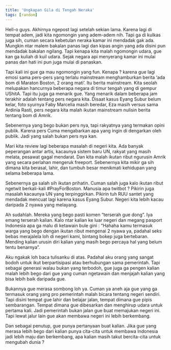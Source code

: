 ```yaml
---
title: 'Ungkapan Gila di Tengah Neraka'
tags: [random]
---
```

Hell-o guys. Akhirnya ngepost lagi setelah sekian lama. Karena lagi di tempat adem, jadi kita ngomongin yang adem-adem nih. Tapi ga di kulkas juga sih, cuman secara kebetulan neraka kamar ini mendadak gak ada. Mungkin ntar malem bakalan panas lagi dan kipas angin yang ada disini pun mendadak bakalan ngilang. Tapi kenapa kita malah ngomongin udara, gue kan ga kuliah di kuil udara. Sejak negara api menyerang kamar ini mulai panas dan hati ini pun juga mulai di panaskan.

<!--more-->

Tapi kali ini gue ga mau ngomongin yang fun. Kenapa ? karena gue lagi emosi sama pers-pers yang terlalu mainstream menghamburkan berita ‘ada bom di Maraton Boston, 2 orang mati’. Itu berita mainstream. Kita seolah melupakan hancurnya beberapa negara di timur tengah yang di gempur UShitA. Tapi itu juga ga menarik gue. Yang menarik dalam beberapa jam terakhir adalah tentang pers negara kita. Disaat kasus Eyang Subur belum kelar, foto syurnya Faby Marcelia masih beredar, Eza masih versus sama Ardinia Rasti, pers negara kita malah ikutan mainstream nulisin berita tentang bom di Amrik.

Sebenernya yang bego bukan pers nya, tapi rakyatnya yang termakan opini publik. Karena pers Cuma mengabarkan apa yang ingin di dengarkan oleh publik. Jadi yang salah bukan pers nya kan.

Mari kita review lagi beberapa masalah di negeri kita. Ada banyak peperangan antar artis, kacaunya sistem baru UN, rakyat yang masih melata, pesawat gagal mendarat. Dan kita malah ikutan ribut ngurusin Amrik yang secara perlahan mengeruk freeport. Sebenernya kita mikir ga sih dimana kita berasal, lahir, dan tumbuh besar menikmati kehidupan yang selama beberapa lama.

Sebenernya ga salah sih ikutan prihatin. Cuman salah juga kalo ikutan ribut ngetwit berkali-kali #PrayForBoston. Manusia apa twitbot ? Pikirin juga masalah kacaunya UN yang terpinggirkan. Pikirin tuh RUU santet yang mendadak mencuat lagi karena kasus Eyang Subur. Negeri kita lebih kacau daripada 2 nyawa yang melayang.

Ah sudahlah. Mereka yang bego pasti komen “terserah gue dong”. Iya emang terserah kalian. Kalo ntar kalian ke luar negeri dan megang pasport Indonesia apa ga malu di ketawain bule gini : “Hahaha kamu termasuk warga yang bego dengan ikutan ribut mengenai 2 nyawa ya, padahal seks bebas merajalela loh di negeri kami, bintang bokep juga bertebaran. Mending kalian urusin diri kalian yang masih bego percaya hal yang belum tentu benarnya”.

Aku ngakak loh baca tulisanku di atas. Padahal aku orang yang sangat bodoh untuk ikut berpartisipasi atau berhubungan sama pemerintah. Tapi sebagai generasi walau bukan yang terbodoh, gue juga ga pengen kalian malah lebih bego dari gue yang cuman ngetawain dan menjajah kalian yang bisa lebih baik daripada gue.

Bukannya gue merasa sombong loh ya. Cuman ya aneh aja gue yang ga termasuk orang yang pro pemerintah malah bicara tentang negeri sendiri. Tapi disini tempat gue lahir dan belajar jalan, tempat dimana gue pipis sembarangan. Tempat dimana gue dibesarkan dan menghirup udara untuk pertama kali. Jadi pemerintah bukan jalan gue buat memajukan negeri ini. Tapi lewat jalur lain gue akan membawa negeri ini lebih berkembang.

Dan sebagai penutup, gue punya pertanyaan buat kalian. Jika gue yang merasa lebih bego dari kalian punya cita-cita untuk membawa Indonesia jadi lebih maju dan berkembang, apa kalian masih takut bercita-cita untuk mengubah dunia ?
